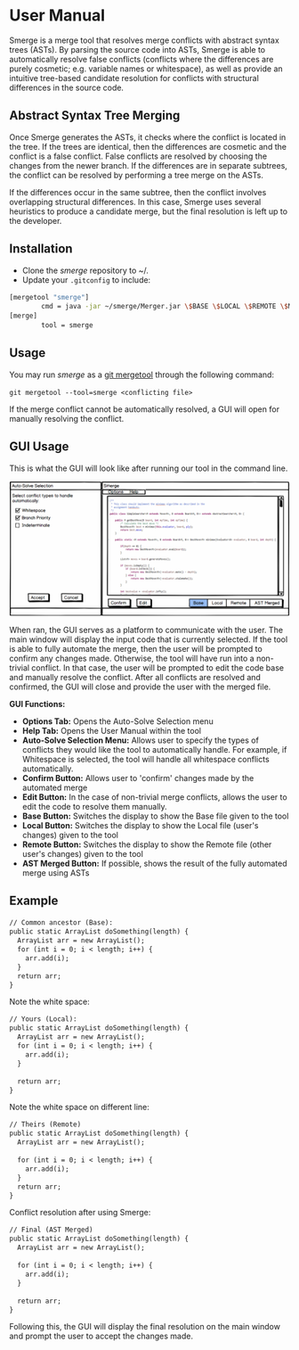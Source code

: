 # User Manual
Smerge is a merge tool that resolves merge conflicts with abstract syntax trees (ASTs). By parsing the source code into ASTs, Smerge is able to automatically resolve false conflicts (conflicts where the differences are purely cosmetic; e.g. variable names or whitespace), as well as provide an intuitive tree-based candidate resolution for conflicts with structural differences in the source code.

## Abstract Syntax Tree Merging
Once Smerge generates the ASTs, it checks where the conflict is located in the tree. If the trees are identical, then the differences are cosmetic and the conflict is a false conflict. False conflicts are resolved by choosing the changes from the newer branch. If the differences are in separate subtrees, the conflict can be resolved by performing a tree merge on the ASTs.

If the differences occur in the same subtree, then the conflict involves overlapping structural differences. In this case, Smerge uses several heuristics to produce a candidate merge, but the final resolution is left up to the developer.

## Installation
* Clone the *smerge* repository to ~/.
* Update your `.gitconfig` to include: 
```bash
[mergetool "smerge"]
        cmd = java -jar ~/smerge/Merger.jar \$BASE \$LOCAL \$REMOTE \$MERGED
[merge]
        tool = smerge
```

## Usage
You may run *smerge* as a [git mergetool](https://git-scm.com/docs/git-mergetool) through the following command:

`git mergetool --tool=smerge <conflicting file>`

If the merge conflict cannot be automatically resolved, a GUI will open for manually resolving the conflict.

## GUI Usage
This is what the GUI will look like after running our tool in the command line.

![alt text](SmergeGUI.png)

When ran, the GUI serves as a platform to communicate with the user. The main window will display the input code that is currently selected. If the tool is able to fully automate the merge, then the user will be prompted to confirm any changes made. Otherwise, the tool will have run into a non-trivial conflict. In that case, the user will be prompted to edit the code base and manually resolve the conflict. After all conflicts are resolved and confirmed, the GUI will close and provide the user with the merged file.

**GUI Functions:**
* **Options Tab:** Opens the Auto-Solve Selection menu
* **Help Tab:** Opens the User Manual within the tool
* **Auto-Solve Selection Menu:** Allows user to specify the types of conflicts they would like the tool to automatically handle. For example, if Whitespace is selected, the tool will handle all whitespace conflicts automatically.
* **Confirm Button:** Allows user to 'confirm' changes made by the automated merge
* **Edit Button:** In the case of non-trivial merge conflicts, allows the user to edit the code to resolve them manually.
* **Base Button:** Switches the display to show the Base file given to the tool
* **Local Button:** Switches the display to show the Local file (user's changes) given to the tool
* **Remote Button:** Switches the display to show the Remote file (other user's changes) given to the tool
* **AST Merged Button:** If possible, shows the result of the fully automated merge using ASTs

## Example
```
// Common ancestor (Base):
public static ArrayList doSomething(length) {
  ArrayList arr = new ArrayList();
  for (int i = 0; i < length; i++) {
    arr.add(i);
  }
  return arr;
}
```

Note the white space:
```
// Yours (Local):
public static ArrayList doSomething(length) {
  ArrayList arr = new ArrayList();
  for (int i = 0; i < length; i++) {
    arr.add(i);
  }

  return arr;
}
```

Note the white space on different line:
```
// Theirs (Remote)
public static ArrayList doSomething(length) {
  ArrayList arr = new ArrayList();
  
  for (int i = 0; i < length; i++) {
    arr.add(i);
  }
  return arr;
}
```

Conflict resolution after using Smerge:
```
// Final (AST Merged)
public static ArrayList doSomething(length) {
  ArrayList arr = new ArrayList();
  
  for (int i = 0; i < length; i++) {
    arr.add(i);
  }
  
  return arr;
}
```
Following this, the GUI will display the final resolution on the main window and prompt the user to accept the changes made.
